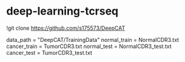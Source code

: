 # deep-learning-tcrseq

!git clone https://github.com/s175573/DeepCAT

data_path = "DeepCAT/TrainingData"
normal_train = NormalCDR3.txt
cancer_train = TumorCDR3.txt
normal_test = NormalCDR3_test.txt
cancer_test = TumorCDR3_test.txt